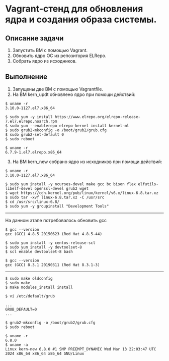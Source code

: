 # Vagrant-стенд для обновления ядра и создания образа системы.

## Описание задачи

1. Запустить ВМ с помощью Vagrant.
2. Обновить ядро ОС из репозитория ELRepo.
3. Собрать ядро из исходников.

## Выполнение

1. Запущены две ВМ с помощью Vagrantfile.
2. На ВМ kern_updt обновлено ядро при помощи действий:

```console
$ uname -r
3.10.0-1127.el7.x86_64

$ sudo yum -y install https://www.elrepo.org/elrepo-release-7.el7.elrepo.noarch.rpm
$ sudo yum --enablerepo elrepo-kernel install kernel-ml
$ sudo grub2-mkconfig -o /boot/grub2/grub.cfg
$ sudo grub2-set-default 0
$ sudo reboot

$ uname -r
6.7.9-1.el7.elrepo.x86_64
```

3. На ВМ kern_new собрано ядро из исходников при помощи действий:

```console
$ uname -r
3.10.0-1127.el7.x86_64

$ sudo yum install -y ncurses-devel make gcc bc bison flex elfutils-libelf-devel openssl-devel grub2 wget
$ wget https://cdn.kernel.org/pub/linux/kernel/v6.x/linux-6.8.tar.xz
$ sudo tar -xvf linux-6.8.tar.xz -C /usr/src
$ cd /usr/src/linux-6.8/
$ sudo yum -y groupinstall "Development Tools"
```

------------------------------------------------------------------------------------------------------------
На данном этапе потребовалось обновить gcc

```console
$ gcc --version
gcc (GCC) 4.8.5 20150623 (Red Hat 4.8.5-44)

$ sudo yum install -y centos-release-scl 
$ sudo yum install -y devtoolset-8
$ scl enable devtoolset-8 bash

$ gcc --version
gcc (GCC) 8.3.1 20190311 (Red Hat 8.3.1-3)
```
------------------------------------------------------------------------------------------------------------

```console
$ sudo make oldconfig
$ sudo make
$ make modules_install install

$ vi /etc/default/grub

...
GRUB_DEFAULT=0
...

$ grub2-mkconfig -o /boot/grub2/grub.cfg
$ sudo reboot

$ uname -r
6.8.0
$ uname -a
Linux kern-new 6.8.0 #1 SMP PREEMPT_DYNAMIC Wed Mar 13 22:03:47 UTC 2024 x86_64 x86_64 x86_64 GNU/Linux
```